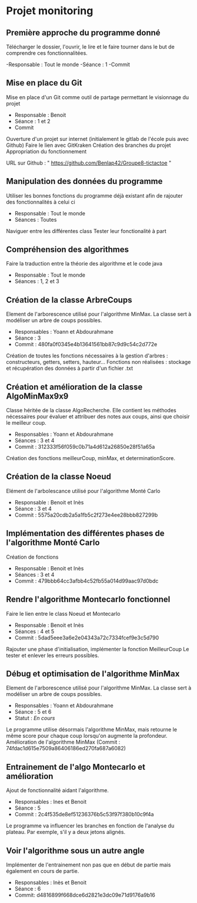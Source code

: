 # Projet monitoring 

## Première approche du programme donné

Télécharger le dossier, l'ouvrir, le lire et le faire tourner dans le but de comprendre ces fonctionnalitées.

-Responsable : Tout le monde 
-Séance : 1
-Commit


## Mise en place du Git

Mise en place d'un Git comme outil de partage permettant le visionnage du projet

- Responsable : Benoit 
- Séance : 1 et 2 
- Commit

Ouverture d'un projet sur internet (initialement le gitlab de l'école puis avec Github)
Faire le lien avec GitKraken
Création des branches du projet
Appropriation du fonctionnement

URL sur Github : " https://github.com/Benlap42/Groupe8-tictactoe "

## Manipulation des données du programme 

Utiliser les bonnes fonctions du programme déjà existant afin de rajouter des fonctionnalités à celui ci 

- Responsable : Tout le monde
- Séances : Toutes

Naviguer entre les différentes class 
Tester leur fonctionalité à part 


## Compréhension des algorithmes 

Faire la traduction entre la théorie des algorithme et le code java

- Responsable : Tout le monde
- Séances : 1, 2 et 3


## Création de la classe ArbreCoups

Element de l'arborescence utilisé pour l'algorithme MinMax. La classe sert à modéliser un arbre de coups possibles.

- Responsables : Yoann et Abdourahmane
- Séance : 3
- Commit : 480fa0f0345e4b13641561bb87c9d9c54c2d772e

Création de toutes les fonctions nécessaires à la gestion d'arbres : constructeurs, getters, setters, hauteur...
Fonctions non réalisées : stockage et récupération des données à partir d'un fichier .txt

## Création et amélioration de la classe AlgoMinMax9x9
Classe héritée de la classe AlgoRecherche.
Elle contient les méthodes nécessaires pour évaluer et attribuer des notes aux coups, ainsi que choisir le meilleur coup.
- Responsables : Yoann et Abdourahmane
- Séances : 3 et 4
- Commit : 312333f56f059c0b71a4d612a26850e28f51a65a

Création des fonctions meilleurCoup, minMax, et determinationScore.

## Création de la classe Noeud 

Elément de l'arbolescance utilisé pour l'algorithme Monté Carlo

- Responsable : Benoit et Inès
- Séance : 3 et 4
- Commit : 5575a20cdb2a5a1fb5c2f273e4ee28bbb827299b


## Implémentation des différentes phases de l'algorithme Monté Carlo

Création de fonctions

- Responsable : Benoit et Inès 
- Séances : 3 et 4
- Commit : 479bbb64cc3afbb4c52fb55a014d99aac97d0bdc

## Rendre l'algorithme Montecarlo fonctionnel 

Faire le lien entre le class Noeud et Montecarlo

- Responsable : Benoit et Inès 
- Séances : 4 et 5
- Commit : 5dad5eee3a6e2e04343a72c7334fcef9e3c5d790

Rajouter une phase d'initialisation, implémenter la fonction MeilleurCoup
Le tester et enlever les erreurs possibles. 

## Débug et optimisation de l'algorithme MinMax

Element de l'arborescence utilisé pour l'algorithme MinMax. La classe sert à modéliser un arbre de coups possibles.

- Responsables : Yoann et Abdourahmane
- Séance : 5 et 6
- Statut : *En cours*

Le programme utilise désormais l'algorithme MinMax, mais retourne le même score pour chaque coup lorsqu'on augmente la profondeur.
Amélioration de l'algorithme MinMax (Commit : 74fdac1d615e7509a86406186ed270fa687a6082)

## Entrainement de l'algo Montecarlo et amélioration

Ajout de fonctionnalité aidant l'algorithme. 

- Responsables : Ines et Benoit
- Séance : 5
- Commit : 2c4f535de8ef51236376b5c53f97f380b10c9f4a

Le programme va influencer les branches en fonction de l'analyse du plateau. Par exemple, s'il y a deux jetons alignés.

## Voir l'algorithme sous un autre angle 

Implémenter de l'entrainement non pas que en début de partie mais également en cours de partie. 

- Responsables : Inès et Benoit
- Séance : 6
- Commit: d4816899f668dce6d2821e3dc09e71d9176a9b16


